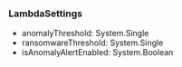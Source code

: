 ### LambdaSettings
- anomalyThreshold: System.Single
- ransomwareThreshold: System.Single
- isAnomalyAlertEnabled: System.Boolean
